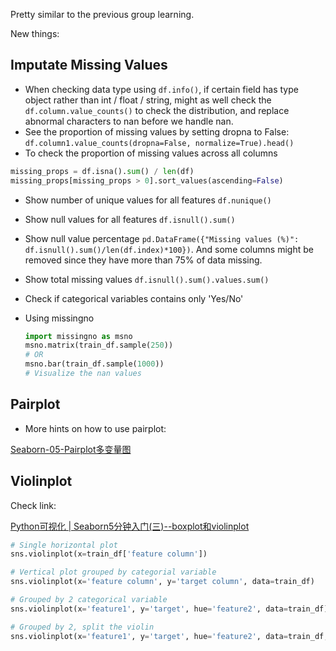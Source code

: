 Pretty similar to the previous group learning.

New things:
## Imputate Missing Values

- When checking data type using `df.info()`, if certain field has type object rather than int / float / string, might as well check the `df.column.value_counts()` to check the distribution, and replace abnormal characters to nan before we handle nan.
- See the proportion of missing values by setting dropna to False: `df.column1.value_counts(dropna=False, normalize=True).head()`
- To check the proportion of missing values across all columns

```python
missing_props = df.isna().sum() / len(df)
missing_props[missing_props > 0].sort_values(ascending=False)
```

- Show number of unique values for all features `df.nunique()`
- Show null values for all features `df.isnull().sum()`
- Show null value percentage `pd.DataFrame({"Missing values (%)": df.isnull().sum()/len(df.index)*100})`. And some columns might be removed since they have more than 75% of data missing.
- Show total missing values `df.isnull().sum().values.sum()`
- Check if categorical variables contains only 'Yes/No'
- Using missingno

    ```python
    import missingno as msno
    msno.matrix(train_df.sample(250))
    # OR
    msno.bar(train_df.sample(1000))
    # Visualize the nan values
    ```

## Pairplot
- More hints on how to use pairplot:

[Seaborn-05-Pairplot多变量图](https://www.jianshu.com/p/6e18d21a4cad)

## Violinplot
Check link: 

[Python可视化 | Seaborn5分钟入门(三)--boxplot和violinplot](https://zhuanlan.zhihu.com/p/34059825)

```python
# Single horizontal plot
sns.violinplot(x=train_df['feature column'])

# Vertical plot grouped by categorial variable
sns.violinplot(x='feature column', y='target column', data=train_df)

# Grouped by 2 categorical variable
sns.violinplot(x='feature1', y='target', hue='feature2', data=train_df)

# Grouped by 2, split the violin
sns.violinplot(x='feature1', y='target', hue='feature2', data=train_df, split=True)
```
